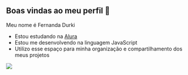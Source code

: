## Boas vindas ao meu perfil 💚

Meu nome é Fernanda Durki

- Estou estudando na [Alura](https://www.alura.com.br)
- Estou me desenvolvendo na linguagem JavaScript
- Utilizo esse espaço para minha organização e compartilhamento dos meus projetos

![](https://tenor.com/fZMex15q44p.gif)

